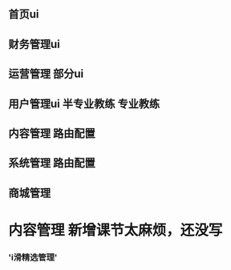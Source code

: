 ## 首页ui
## 财务管理ui
## 运营管理 部分ui
## 用户管理ui  半专业教练 专业教练
## 内容管理  路由配置
## 系统管理 路由配置
## 商城管理 


# 内容管理 新增课节太麻烦，还没写      
###   'i滑精选管理'